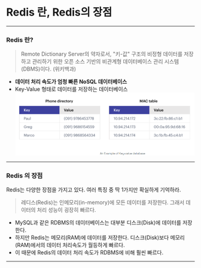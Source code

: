 # Redis 란, Redis의 장점

---

### Redis 란?
> Remote Dictionary Server의 약자로서, "키-값" 구조의 비정형 데이터를 저장하고 관리하기 위한
> 오픈 소스 기반의 비관계형 데이터베이스 관리 시스템(DBMS)이다. (위키백과)


- **데이터 처리 속도가 엄청 빠른 NoSQL 데이터베이스**
- Key-Value 형태로 데이터를 저장하는 데이터베이스
  ![what-is-redis.png](./imgs/what-is-redis.png)
  
---

### Redis 의 장점
Redis는 다양한 장점을 가지고 있다. 여러 특징 중 딱 1가지만 확실하게 기억하라.

> 레디스(Redis)는 인메모리(in-memory)에 모든 데이터를 저장한다.
그래서 데이터의 처리 성능이 굉장히 빠르다.


- MySQL과 같은 RDBMS의 데이터베이스는 대부분 디스크(Disk)에 데이터를 저장한다. 
- 하지만 Redis는 메모리(RAM)에 데이터를 저장한다. 디스크(Disk)보다 메모리(RAM)에서의 데이터 처리속도가 월등하게 빠르다. 
- 이 때문에 Redis의 데이터 처리 속도가 RDBMS에 비해 훨씬 빠르다.

---
